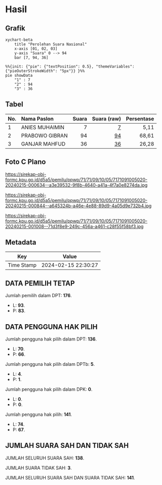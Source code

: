 # Hasil

## Grafik

```mermaid
xychart-beta
    title "Perolehan Suara Nasional"
    x-axis [01, 02, 03]
    y-axis "Suara" 0 --> 94
    bar [7, 94, 36]
```

```mermaid
%%{init: {"pie": {"textPosition": 0.5}, "themeVariables": {"pieOuterStrokeWidth": "5px"}} }%%
pie showData
    "1" : 7
    "2" : 94
    "3" : 36
```

## Tabel

| No. | Nama Paslon    | Suara | Suara (raw) | Persentase |
|:--- |:-------------- | -----:| -----------:| ----------:|
| 1   | ANIES MUHAIMIN | 7     | [7][p-1]    | 5,11       |
| 2   | PRABOWO GIBRAN | 94    | [94][p-2]   | 68,61      |
| 3   | GANJAR MAHFUD  | 36    | [36][p-3]   | 26,28      |


[p-1]: https://github.com/gigit-pemilu/pemilu-2024/blob/main/pilpres/hitung-suara/sub/71-sulawesi-utara/sub/71-kota-manado/sub/09-malalayang/sub/1005-malalayang-satu-timur/sub/020-tps/sub/paslon-1.txt
[p-2]: https://github.com/gigit-pemilu/pemilu-2024/blob/main/pilpres/hitung-suara/sub/71-sulawesi-utara/sub/71-kota-manado/sub/09-malalayang/sub/1005-malalayang-satu-timur/sub/020-tps/sub/paslon-2.txt
[p-3]: https://github.com/gigit-pemilu/pemilu-2024/blob/main/pilpres/hitung-suara/sub/71-sulawesi-utara/sub/71-kota-manado/sub/09-malalayang/sub/1005-malalayang-satu-timur/sub/020-tps/sub/paslon-3.txt

## Foto C Plano

https://sirekap-obj-formc.kpu.go.id/d5a5/pemilu/ppwp/71/71/09/10/05/7171091005020-20240215-000634--a3e39532-9f8b-4640-a41a-4f7a0e8274da.jpg

https://sirekap-obj-formc.kpu.go.id/d5a5/pemilu/ppwp/71/71/09/10/05/7171091005020-20240215-000844--a645324b-a46e-4e88-89d9-4a05d9e732b4.jpg

https://sirekap-obj-formc.kpu.go.id/d5a5/pemilu/ppwp/71/71/09/10/05/7171091005020-20240215-001008--71d3f8e9-249c-456a-a461-c28f55f58bf3.jpg


## Metadata

| Key        | Value               |
| ---------- | ------------------- |
| Time Stamp | 2024-02-15 22:30:27 |


## DATA PEMILIH TETAP

Jumlah pemilih dalam DPT: **176**.
 * L: **93**.
 * P: **83**.

## DATA PENGGUNA HAK PILIH

Jumlah pengguna hak pilih dalam DPT: **136**.
 * L: **70**.
 * P: **66**.

Jumlah pengguna hak pilih dalam DPTb: **5**.
 * L: **4**.
 * P: **1**.

Jumlah pengguna hak pilih dalam DPK: **0**.
 * L: **0**.
 * P: **0**.

Jumlah pengguna hak pilih: **141**.
 * L: **74**.
 * P: **67**.

## JUMLAH SUARA SAH DAN TIDAK SAH

JUMLAH SELURUH SUARA SAH: **138**.

JUMLAH SUARA TIDAK SAH: **3**.

JUMLAH SELURUH SUARA SAH DAN SUARA TIDAK SAH: **141**.


